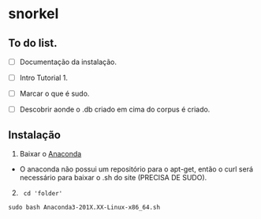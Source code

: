 # snorkel

## To do list.
- [ ] Documentação da instalação.
- [ ] Intro Tutorial 1.
- [ ] Marcar o que é sudo.
- [ ] Descobrir aonde o .db criado em cima do corpus é criado.


## Instalação 
1. Baixar o [Anaconda](https://www.anaconda.com/distribution/)
  - O anaconda não possui um repositório para o apt-get, então o curl será necessário para baixar o .sh do site (PRECISA DE SUDO).
  
2. ``` cd 'folder'```

```sudo bash Anaconda3-201X.XX-Linux-x86_64.sh```
